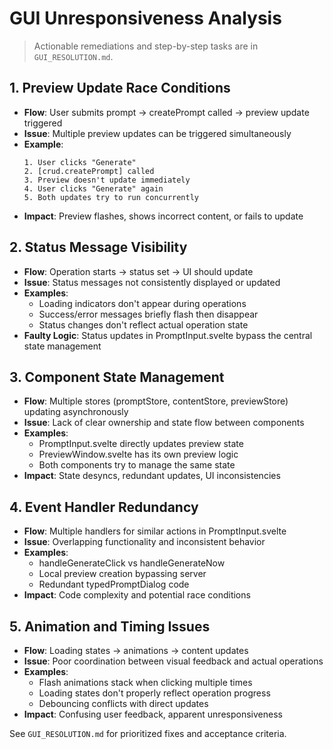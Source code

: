 # GUI Unresponsiveness Analysis

> Actionable remediations and step-by-step tasks are in `GUI_RESOLUTION.md`.

## 1. Preview Update Race Conditions

- **Flow**: User submits prompt → createPrompt called → preview update triggered
- **Issue**: Multiple preview updates can be triggered simultaneously
- **Example**:
  ```
  1. User clicks "Generate"
  2. [crud.createPrompt] called
  3. Preview doesn't update immediately
  4. User clicks "Generate" again
  5. Both updates try to run concurrently
  ```
- **Impact**: Preview flashes, shows incorrect content, or fails to update

## 2. Status Message Visibility

- **Flow**: Operation starts → status set → UI should update
- **Issue**: Status messages not consistently displayed or updated
- **Examples**:
  - Loading indicators don't appear during operations
  - Success/error messages briefly flash then disappear
  - Status changes don't reflect actual operation state
- **Faulty Logic**: Status updates in PromptInput.svelte bypass the central state management

## 3. Component State Management

- **Flow**: Multiple stores (promptStore, contentStore, previewStore) updating asynchronously
- **Issue**: Lack of clear ownership and state flow between components
- **Examples**:
  - PromptInput.svelte directly updates preview state
  - PreviewWindow.svelte has its own preview logic
  - Both components try to manage the same state
- **Impact**: State desyncs, redundant updates, UI inconsistencies

## 4. Event Handler Redundancy

- **Flow**: Multiple handlers for similar actions in PromptInput.svelte
- **Issue**: Overlapping functionality and inconsistent behavior
- **Examples**:
  - handleGenerateClick vs handleGenerateNow
  - Local preview creation bypassing server
  - Redundant typedPromptDialog code
- **Impact**: Code complexity and potential race conditions

## 5. Animation and Timing Issues

- **Flow**: Loading states → animations → content updates
- **Issue**: Poor coordination between visual feedback and actual operations
- **Examples**:
  - Flash animations stack when clicking multiple times
  - Loading states don't properly reflect operation progress
  - Debouncing conflicts with direct updates
- **Impact**: Confusing user feedback, apparent unresponsiveness

See `GUI_RESOLUTION.md` for prioritized fixes and acceptance criteria.
